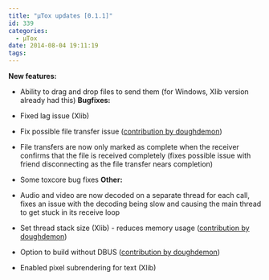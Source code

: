 ```yaml
---
title: "μTox updates [0.1.1]"
id: 339
categories:
  - μTox
date: 2014-08-04 19:11:19
tags:
---
```


**New features:**

*   Ability to drag and drop files to send them (for Windows, Xlib version already had this)
**Bugfixes:**

*   Fixed lag issue (Xlib)
*   Fix possible file transfer issue ([contribution by doughdemon](https://github.com/notsecure/uTox/pull/189))
*   File transfers are now only marked as complete when the receiver confirms that the file is received completely (fixes possible issue with friend disconnecting as the file transfer nears completion)
*   Some toxcore bug fixes
**Other:**

*   Audio and video are now decoded on a separate thread for each call, fixes an issue with the decoding being slow and causing the main thread to get stuck in its receive loop
*   Set thread stack size (Xlib) - reduces memory usage ([contribution by doughdemon](https://github.com/notsecure/uTox/pull/192))
*   Option to build without DBUS ([contribution by doughdemon](https://github.com/notsecure/uTox/pull/193))
*   Enabled pixel subrendering for text (Xlib)
